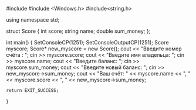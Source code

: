 #include <iostream>
#include <Windows.h>
#include<string.h>

using namespace std;

struct Score
{
	int score;
	string name;
	double sum_money;
};


int main()
{
	SetConsoleCP(1251);
	SetConsoleOutputCP(1251);
	Score myscore;
	Score* new_myscore = new Score();
	cout << "Введите номер счёта : ";
	cin >> myscore.score;
	cout << "Введите имя владельца: ";
	cin >> myscore.name;
	cout << "Введите баланс: ";
	cin >> myscore.sum_money;
	cout << "Введите новый баланс: ";
	cin >> new_myscore->sum_money;
	cout << "Ваш счёт: " << myscore.name << ", " << myscore.score << ", " << new_myscore->sum_money;
	
	return EXIT_SUCCESS;
}